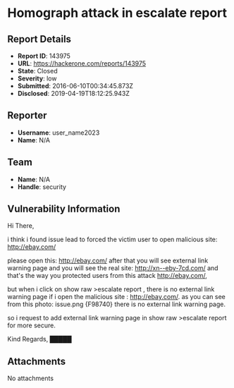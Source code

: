 # Homograph attack in escalate report

## Report Details
- **Report ID**: 143975
- **URL**: https://hackerone.com/reports/143975
- **State**: Closed
- **Severity**: low
- **Submitted**: 2016-06-10T00:34:45.873Z
- **Disclosed**: 2019-04-19T18:12:25.943Z

## Reporter
- **Username**: user_name2023
- **Name**: N/A

## Team
- **Name**: N/A
- **Handle**: security

## Vulnerability Information
Hi There,

i think i found issue lead to forced the victim user to open malicious site: http://ebаy.com/

please open this: http://ebаy.com/  after that you will see external link warning page and you will see the real site: http://xn--eby-7cd.com/ and that's the way you protected users from this attack http://ebаy.com/,

but when i click on show raw >escalate report , there is no external link warning page if i open the malicious site : http://ebаy.com/. as you can see from  this photo: issue.png {F98740} there is no external link warning page.

so i request to add external link warning page in show raw >escalate report for more secure.

Kind Regards,
█████

## Attachments
No attachments
